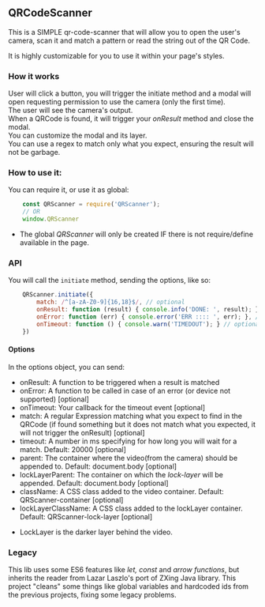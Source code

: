 ## QRCodeScanner

This is a SIMPLE qr-code-scanner that will allow you to open the user's camera, scan it and match a pattern or read the string out of the QR Code.

It is highly customizable for you to use it within your page's styles.

### How it works

User will click a button, you will trigger the initiate method and a modal will open requesting permission to use the camera (only the first time).  
The user will see the camera's output.  
When a QRCode is found, it will trigger your _onResult_ method and close the modal.  
You can customize the modal and its layer.  
You can use a regex to match only what you expect, ensuring the result will not be garbage.

### How to use it:

You can require it, or use it as global:

```js
    const QRScanner = require('QRScanner');
    // OR
    window.QRScanner
```

* The global _QRScanner_ will only be created IF there is not require/define available in the page.

### API

You will call the `initiate` method, sending the options, like so:

```js
    QRScanner.initiate({
        match: /^[a-zA-Z0-9]{16,18}$/, // optional
        onResult: function (result) { console.info('DONE: ', result); },
        onError: function (err) { console.error('ERR :::: ', err); }, // optional
        onTimeout: function () { console.warn('TIMEDOUT'); } // optional
    })
```

#### Options

In the options object, you can send:

- onResult: A function to be triggered when a result is matched
- onError: A function to be called in case of an error (or device not supported) [optional]
- onTimeout: Your callback for the timeout event [optional]
- match: A regular Expression matching what you expect to find in the QRCode (if found something but it does not match what you expected, it will not trigger the onResult) [optional]
- timeout: A number in ms specifying for how long you will wait for a match. Default: 20000 [optional]
- parent: The container where the video(from the camera) should be appended to. Default: document.body [optional]
- lockLayerParent: The container on which the _lock-layer_ will be appended. Default: document.body [optional]
- className: A CSS class added to the video container. Default: QRScanner-container [optional]
- lockLayerClassName: A CSS class added to the lockLayer container. Default: QRScanner-lock-layer [optional]

* LockLayer is the darker layer behind the video.

### Legacy

This lib uses some ES6 features like _let, const_ and _arrow functions_, but inherits the reader from Lazar Laszlo's port of ZXing Java library.
This project "cleans" some things like global variables and hardcoded ids from the previous projects, fixing some legacy problems.

